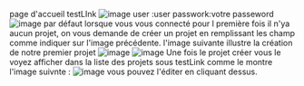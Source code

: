 page d'accueil testLInk
![image](https://user-images.githubusercontent.com/27947973/203508467-8759e6c9-1dbb-4db2-a96c-3d4798129155.png)
user :user
passwork:votre passeword
![image](https://user-images.githubusercontent.com/27947973/203508823-cb79ce3b-1df5-4daf-8106-841b90e3b21c.png)
par défaut lorsque vous vous connecté pour l première fois il n'ya aucun projet, on vous demande de créer un projet en 
remplissant les champ comme indiquer sur l'image précédente.
l'image suivante illustre la création de notre premier projet
![image](https://user-images.githubusercontent.com/27947973/203509283-6bbed94c-29b7-42d2-8cdc-dcead72243b6.png)
![image](https://user-images.githubusercontent.com/27947973/203509351-5778cd3c-dcda-4b4e-9463-9cd7ec382fbf.png)
Une fois le projet créer vous le voyez afficher dans la liste des projets sous testLink comme le montre l'image suivnte : 
![image](https://user-images.githubusercontent.com/27947973/203509528-1773f266-d433-4452-bb7a-48e5f79ea58f.png)
vous pouvez l'éditer en cliquant dessus.